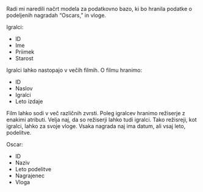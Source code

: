 Radi mi naredili načrt modela za podatkovno bazo, ki bo hranila podatke o podeljenih nagradah “Oscars,” in vloge. 

Igralci:
- ID
- Ime
- Priimek
- Starost

Igralci lahko nastopajo v večih filmih. 
O filmu hranimo:
- ID
- Naslov
- Igralci
- Leto izdaje

Film lahko sodi v več različnih zvrsti. 
Poleg igralcev hranimo režiserje z enakimi atributi. 
Velja naj, da so režiserji lahko tudi igralci. 
Tako režisreji, kot igralci, lahko za svoje vloge. 
Vsaka nagrada naj ima datum, ali vsaj leto, podelitve. 

Oscar:
- ID
- Naziv
- Leto podelitve
- Nagrajenec
- Vloga

